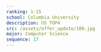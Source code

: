 ```yaml
---
ranking: 1-15
school: Columbia University
description: US TOP4
src: /assets/offer_update/100.jpg
major: Computer Science
sequence: 17
---
```

